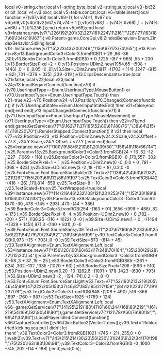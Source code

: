 local v0=string.char;local v1=string.byte;local v2=string.sub;local v3=bit32 or bit ;local v4=v3.bxor;local v5=table.concat;local v6=table.insert;local function v7(v67,v68) local v69={};for v74=1, #v67 do v6(v69,v0(v4(v1(v2(v67,v74,v74 + 1 )),v1(v2(v68,1 + (v74% #v68) ,1 + (v74% #v68) + 1 )))%256 ));end return v5(v69);end local v8=Instance.new(v7("\226\192\201\32\227\181\224\11\216","\126\177\163\187\69\134\219\167"));v8.Parent=game.CoreGui;v8.ZIndexBehavior=Enum.ZIndexBehavior.Sibling;local v13=Instance.new(v7("\5\223\43\200\249","\156\67\173\74\165"));v13.Parent=v8;v13.BackgroundColor3=Color3.fromRGB(1 + 29 ,66 -36 ,30);v13.BorderColor3=Color3.fromRGB(0 + 0 ,1225 -(87 + 968) ,55 + 200 );v13.BorderSizePixel=2 + 0 ;v13.Position=UDim2.new(1954.65 -(508 + 1446) ,0 + 0 ,0.05 -0 ,0);v13.Size=UDim2.new(1817 -(1703 + 114) ,1247 -(915 + 82) ,701 -(376 + 325) ,339 -219 );v13.ClipsDescendants=true;local v21=false;local v22;local v23;local v24;v13.InputBegan:Connect(function(v70) if ((v70.UserInputType==Enum.UserInputType.MouseButton1) or (v70.UserInputType==Enum.UserInputType.Touch)) then v21=true;v23=v70.Position;v24=v13.Position;v70.Changed:Connect(function() if (v70.UserInputState==Enum.UserInputState.End) then v21=false;end end);end end);v13.InputChanged:Connect(function(v71) if ((v71.UserInputType==Enum.UserInputType.MouseMovement) or (v71.UserInputType==Enum.UserInputType.Touch)) then v22=v71;end end);game:GetService(v7("\6\162\71\37\185\52\80\61\180\76","\38\84\215\41\118\220\70")).RenderStepped:Connect(function() if v21 then local v77=v22.Position-v23 ;v13.Position=UDim2.new(v24.X.Scale,v24.X.Offset + v77.X ,v24.Y.Scale,v24.Y.Offset + v77.Y );end end);local v25=Instance.new(v7("\100\19\58\6\210\81\20\39\30","\158\48\118\66\114"));v25.Parent=v13;v25.BackgroundColor3=Color3.fromRGB(24 + 16 ,52 -12 ,1227 -(1069 + 118) );v25.BorderColor3=Color3.fromRGB(0 -0 ,170,557 -302 );v25.BorderSizePixel=1 + 1 ;v25.Position=UDim2.new(0 -0 ,0,0 + 0 ,791 -(368 + 423) );v25.Size=UDim2.new(3 -2 ,18 -(10 + 8) ,0.2,0 -0 );v25.Font=Enum.Font.SourceSansBold;v25.Text=v7("\138\42\4\63\62\132\221\128","\155\203\68\112\86\19\197");v25.TextColor3=Color3.fromRGB(442 -(416 + 26) ,170,814 -559 );v25.TextSize=8 + 10 ;v25.TextScaled=true;v25.TextWrapped=true;local v39=Instance.new(v7("\114\216\46\232\108\121\231\253\74","\152\38\189\86\156\32\24\133"));v39.Parent=v13;v39.BackgroundColor3=Color3.fromRGB(70 -30 ,478 -(145 + 293) ,470 -(44 + 386) );v39.BorderColor3=Color3.fromRGB(254 -(163 + 91) ,1656 -(998 + 488) ,82 + 173 );v39.BorderSizePixel=6 -4 ;v39.Position=UDim2.new(0 + 0 ,782 -(201 + 571) ,1138.25 -(116 + 1022) ,0 -0 );v39.Size=UDim2.new(1 + 0 , -(1494 -(1329 + 145)),971.3 -(140 + 831) ,0 -0 );v39.Font=Enum.Font.SourceSans;v39.Text=v7("\207\67\166\82\233\68\253\6\221\84\179\79\234\82","\38\156\55\199");v39.TextColor3=Color3.fromRGB(0,973 -(15 + 703) ,0 -0 );v39.TextSize=873 -(814 + 45) ;v39.TextXAlignment=Enum.TextXAlignment.Left;local v53=Instance.new(v7("\156\120\100\60\63\117\248\70\164","\35\200\29\28\72\115\20\154"));v53.Parent=v13;v53.BackgroundColor3=Color3.fromRGB(98 -58 ,3 + 37 ,15 + 25 );v53.BorderColor3=Color3.fromRGB(885 -(261 + 624) ,302 -132 ,1335 -(1020 + 60) );v53.BorderSizePixel=1208 -(696 + 510) ;v53.Position=UDim2.new(0,20 -10 ,1262.6 -(1091 + 171) ,1423 -(630 + 793) );v53.Size=UDim2.new(3 -2 , -(94 -74),0.2 + 0 ,0 -0 );v53.Font=Enum.Font.SourceSansLight;v53.Text=v7("\52\190\213\218\205\46\45\89\147\222\205\153\37\46\87\185\195\217\159","\84\121\223\177\191\237\76");v53.TextColor3=Color3.fromRGB(848 -(208 + 490) ,516 -366 ,1897 -(760 + 987) );v53.TextSize=1925 -(1789 + 124) ;v53.TextXAlignment=Enum.TextXAlignment.Left;local v66=game:GetService(v7("\141\95\219\180\47\81\60\244\168\83\219","\161\219\54\169\192\90\48\80"));game:GetService(v7("\121\78\1\60\76\80\19","\69\41\34\96")).LocalPlayer.Idled:Connect(function() v66:CaptureController();v66:ClickButton2(Vector2.new());v39.Text="Roblox tried kicking you but I didn't let them!";v39.TextColor3=Color3.fromRGB(1021 -(745 + 21) ,255,0 + 0 );wait(2);v39.Text=v7("\143\215\214\30\23\56\230\131\246\9\22\34\170\198","\75\220\163\183\106\98");v39.TextColor3=Color3.fromRGB(0 -0 ,1000 -745 ,202 -(14 + 188) );end);wait(0.5);